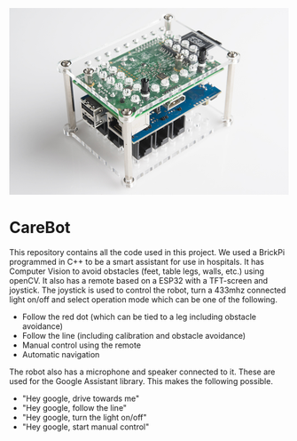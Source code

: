 [![Showcase Video](brickpi.jpg)](https://www.youtube.com/watch?v=AWg9zco_IYE)
# CareBot
This repository contains all the code used in this project. We used a BrickPi programmed in C++ to be a smart assistant for use in hospitals. It has Computer Vision to avoid obstacles (feet, table legs, walls, etc.) using openCV. It also has a remote based on a ESP32 with a TFT-screen and joystick. The joystick is used to control the robot, turn a 433mhz connected light on/off and select operation mode which can be one of the following.
- Follow the red dot (which can be tied to a leg including obstacle avoidance)
- Follow the line (including calibration and obstacle avoidance)
- Manual control using the remote
- Automatic navigation 

The robot also has a microphone and speaker connected to it. These are used for the Google Assistant library. This makes the following possible.
- "Hey google, drive towards me"
- "Hey google, follow the line"
- "Hey google, turn the light on/off"
- "Hey google, start manual control"
